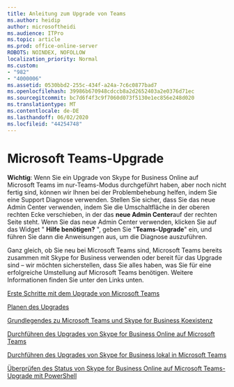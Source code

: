 ```yaml
---
title: Anleitung zum Upgrade von Teams
ms.author: heidip
author: microsoftheidi
ms.audience: ITPro
ms.topic: article
ms.prod: office-online-server
ROBOTS: NOINDEX, NOFOLLOW
localization_priority: Normal
ms.custom:
- "982"
- "4000006"
ms.assetid: 0530bbd2-255c-434f-a24a-7c6c0877bad7
ms.openlocfilehash: 39986b670948cdccb8a2d2652403a2e0376d71ec
ms.sourcegitcommit: bc7d6f4f3c9f7060d073f5130e1ec856e248d020
ms.translationtype: MT
ms.contentlocale: de-DE
ms.lasthandoff: 06/02/2020
ms.locfileid: "44254748"
---
```

# <a name="microsoft-teams-upgrade"></a>Microsoft Teams-Upgrade

**Wichtig**: Wenn Sie ein Upgrade von Skype for Business Online auf Microsoft Teams im nur-Teams-Modus durchgeführt haben, aber noch nicht fertig sind, können wir Ihnen bei der Problembehebung helfen, indem Sie eine Support Diagnose verwenden. Stellen Sie sicher, dass Sie das neue Admin Center verwenden, indem Sie die Umschaltfläche in der oberen rechten Ecke verschieben, in der das **neue Admin Center**auf der rechten Seite steht. Wenn Sie das neue Admin Center verwenden, klicken Sie auf das Widget " **Hilfe benötigen?** ", geben Sie "**Teams-Upgrade**" ein, und führen Sie dann die Anweisungen aus, um die Diagnose auszuführen.

Ganz gleich, ob Sie neu bei Microsoft Teams sind, Microsoft Teams bereits zusammen mit Skype for Business verwenden oder bereit für das Upgrade sind – wir möchten sicherstellen, dass Sie alles haben, was Sie für eine erfolgreiche Umstellung auf Microsoft Teams benötigen. Weitere Informationen finden Sie unter den Links unten.

[Erste Schritte mit dem Upgrade von Microsoft Teams](https://docs.microsoft.com/MicrosoftTeams/upgrade-start-here)

[Planen des Upgrades](https://docs.microsoft.com/MicrosoftTeams/upgrade-plan-journey)

[Grundlegendes zu Microsoft Teams und Skype for Business Koexistenz](https://docs.microsoft.com/MicrosoftTeams/teams-and-skypeforbusiness-coexistence-and-interoperability)

[Durchführen des Upgrades von Skype for Business Online auf Microsoft Teams](https://docs.microsoft.com/MicrosoftTeams/upgrade-to-teams-execute-skypeforbusinessonline)

[Durchführen des Upgrades von Skype for Business lokal in Microsoft Teams](https://docs.microsoft.com/MicrosoftTeams/upgrade-to-teams-execute-skypeforbusinesshybridonprem)
 
[Überprüfen des Status von Skype for Business Online auf Microsoft Teams-Upgrade mit PowerShell](https://docs.microsoft.com/powershell/module/skype/get-csteamsupgradestatus?view=skype-ps)